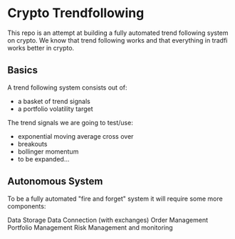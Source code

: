 # Crypto Trendfollowing
This repo is an attempt at building a fully automated trend following system on crypto. We know that trend
following works and that everything in tradfi works better in crypto.

## Basics
A trend following system consists out of:
- a basket of trend signals
- a portfolio volatility target 

The trend signals we are going to test/use:
- exponential moving average cross over
- breakouts 
- bollinger momentum
- to be expanded...

## Autonomous System
To be a fully automated "fire and forget" system it will require some more components:

Data Storage
Data Connection (with exchanges)
Order Management
Portfolio Management
Risk Management and monitoring
